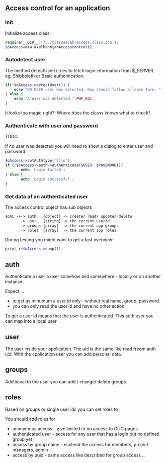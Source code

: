 
## Access control for an application


### Init

Initialize access class:

```php
require(__DIR__.'/../classes/ah-access.class.php');
$oAccess=new axelhahn\ahAccesscontrol();
```

### Autodetect user

The method detectUser() tries to fetch login information from $_SERVER, eg. Shibboleth or Basic authentication.

```php
if(!$oAccess->detectUser()) {
    echo "NO USER user was detected. Now should follow a login form. ".PHP_EOL;
} else {
    echo "A user was detected.".PHP_EOL;    
}
```

It looks too magic right?! Where does the classs knows what to check?


### Authenticate with user and password

TODO

If no user was detected you will need to show a dialog to enter user and password.

```php
$oAccess->setAuthtype('file');
if (!$oAccess->auth->authenticate($USER, $PASSWORD)){
       echo 'Login failed';
} else {
       echo 'Login successful';
}
```

### Get data of an authenticated user

The access control object has sub objects

```txt
$oAC -+-> auth   {object} -> create/ read/ update/ delete
       -> user   {string} -> the current userid
       -> groups {array}  -> the current app groups
       -> roles  {array}  -> the current app roles
```

During testing you might want to get a fast overview:

```php
print_r($oAccess->dump());
```

## auth

Authenticate a user a user somehow and somewhere - locally or on another instance.

Expect ... 
* to get as minumum a user id only - without real name, group, password.
* you can only read the user id and have no other action

To get a user id means that the user is authenticated.
This auth user you can map into a local user.

## user

The user inside your application. The uid is the same like read freom auth uid.
With the application user you can add personal data.

## groups

Additional to the user you can add / change/ delete groups.

## roles

Based on groups or single user ids you can set roles to 

You should add roles for

* anonymous access - give limited or no access to CUG pages
* authenticated user - access for any user that has a login but no defined group yet
* access by group name - ecxtend the access for members, project managers, admin
* access by uuid - same access like described for group access ... 
